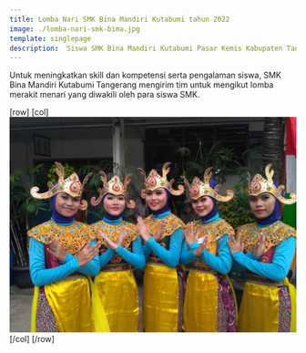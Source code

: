 ```yaml
---
title: Lomba Nari SMK Bina Mandiri Kutabumi tahun 2022
image: ./lomba-nari-smk-bima.jpg
template: singlepage
description:  Siswa SMK Bina Mandiri Kutabumi Pasar Kemis Kabupaten Tangerang mengikuti lomba tari.
---
```


Untuk meningkatkan skill dan kompetensi serta pengalaman siswa, SMK Bina Mandiri Kutabumi Tangerang mengirim tim untuk mengikut lomba merakit menari yang diwakili oleh para siswa SMK.

[row]
[col]
![lomba](lomba-nari-smk-bima.jpg)
[/col]
[/row]